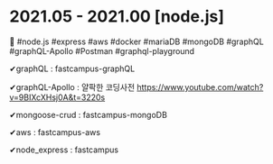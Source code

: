 # 2021.05 - 2021.00 [node.js]

🚀 #node.js #express #aws #docker #mariaDB #mongoDB #graphQL #graphQL-Apollo #Postman #graphql-playground

✔graphQL : fastcampus-graphQL

✔graphQL-Apollo : 얄팍한 코딩사전 https://www.youtube.com/watch?v=9BIXcXHsj0A&t=3220s

✔mongoose-crud : fastcampus-mongoDB

✔aws : fastcampus-aws

✔node_express : fastcampus
